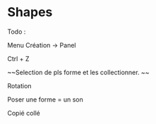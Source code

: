 # Shapes

Todo :

Menu Création -> Panel

Ctrl + Z

~~Selection de pls forme et les collectionner. ~~

Rotation

Poser une forme = un son

Copié collé
